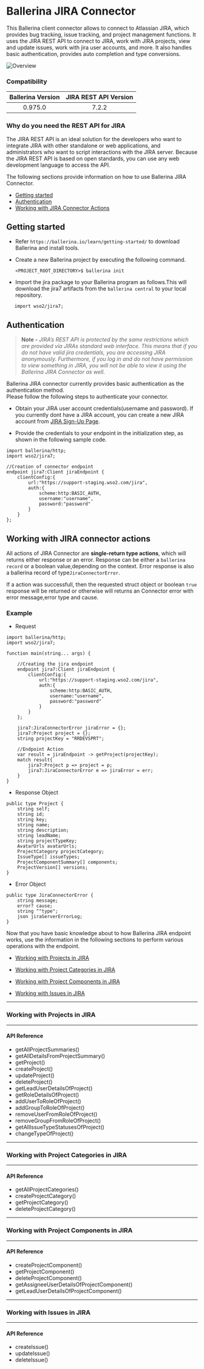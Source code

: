 # Ballerina JIRA Connector
This Ballerina client connector allows to connect to Atlassian JIRA, which provides bug tracking, issue tracking, 
and project management functions. It uses the JIRA REST API to connect to JIRA, work with JIRA 
projects, view and update issues, work with jira user accounts, and more. It also handles basic authentication, 
provides auto completion and type conversions.

![Overview](docs/resources/Overview.png)

### Compatibility

| Ballerina Version   | JIRA REST API Version |
|:-------------------:|:---------------------:|
| 0.975.0             | 7.2.2                  |


### Why do you need the REST API for JIRA

The JIRA REST API is an ideal solution for the developers who want to integrate JIRA with other standalone or web applications, 
and administrators who want to script interactions with the JIRA server. Because the JIRA REST API is based on open 
standards, you can use any web development language to access the API.


The following sections provide information on how to use Ballerina JIRA Connector.

- [Getting started](#getting-started)
- [Authentication](#authentication)
- [Working with JIRA Connector Actions](#working-with-jira-connector-actions)


## Getting started

- Refer `https://ballerina.io/learn/getting-started/` to download Ballerina and install tools.

- Create a new Ballerina project by executing the following command.
  
  `<PROJECT_ROOT_DIRECTORY>$ ballerina init`
  
- Import the jira package to your Ballerina program as follows.This will download the jira7 artifacts from the 
`ballerina central` to your local repository.

```ballerina
   import wso2/jira7;
```

## Authentication

> **Note -** 
*JIRA’s REST API is protected by the same restrictions which are provided via JIRAs standard web interface.
This means that if you do not have valid jira credentials, you are accessing JIRA anonymously. Furthermore, 
if you log in and do not have permission to view something in JIRA, you will not be able to view it using the 
Ballerina JIRA Connector as well.*

Ballerina JIRA connector currently provides basic authentication as the authentication method.  
Please follow the following steps to authenticate your connector.
     
- Obtain your JIRA user account credentials(username and password).
  If you currently dont have a JIRA account, you can create a new JIRA account from 
  [JIRA Sign-Up Page](https://id.atlassian.com/signup?application=mac&tenant=&continue=https%3A%2F%2Fmy.atlassian.com).

- Provide the credentials to your endpoint in the initialization step, as shown 
in the following sample code.

```ballerina
import ballerina/http;
import wso2/jira7;

//Creation of connector endpoint
endpoint jira7:Client jiraEndpoint {
    clientConfig:{
        url:"https://support-staging.wso2.com/jira",
        auth:{
            scheme:http:BASIC_AUTH,
            username:"username",
            password:"password"
        }
    }
};
```

## Working with JIRA connector actions

All actions of JIRA Connector are **single-return type actions**, which will returns either response or an error.
Response can be either a `ballerina record` or a boolean value,depending on the context.
Error response is also a ballerina record of type`JiraConnectorError`. 

If a action was successfull, then the requested struct object or boolean `true` response will be returned or otherwise 
will returns an Connector error with error message,error type and cause.

### Example
* Request 
```ballerina
import ballerina/http;
import wso2/jira7;

function main(string... args) {

    //Creating the jira endpoint
    endpoint jira7:Client jiraEndpoint {
        clientConfig:{
            url:"https://support-staging.wso2.com/jira",
            auth:{
                scheme:http:BASIC_AUTH,
                username:"username",
                password:"password"
            }
        }
    };

    jira7:JiraConnectorError jiraError = {};
    jira7:Project project = {};
    string projectKey = "RRDEVSPRT";

    //Endpoint Action
    var result = jiraEndpoint -> getProject(projectKey);
    match result{
        jira7:Project p => project = p;
        jira7:JiraConnectorError e => jiraError = err;
    }
}
```

* Response Object
```ballerina
public type Project {
    string self;
    string id;
    string key;
    string name;
    string description;
    string leadName;
    string projectTypeKey;
    AvatarUrls avatarUrls;
    ProjectCategory projectCategory;
    IssueType[] issueTypes;
    ProjectComponentSummary[] components;
    ProjectVersion[] versions;
}
```

* Error Object
```ballerina
public type JiraConnectorError {
    string message;
    error? cause;
    string ^"type";
    json jiraServerErrorLog;   
}
```

Now that you have basic knowledge about to how Ballerina JIRA endpoint works, 
use the information in the following sections to perform various operations with the endpoint.

- [Working with Projects in JIRA](#working-with-projects-in-jira)

- [Working with Project Categories in JIRA](#working-with-project-categories-in-jira)

- [Working with Project Components in JIRA](#working-with-project-components-in-jira)

- [Working with Issues in JIRA](#working-with-issues-in-jira)


***
### Working with Projects in JIRA
***
#### API Reference
- getAllProjectSummaries()
- getAllDetailsFromProjectSummary()
- getProject()
- createProject()
- updateProject()
- deleteProject()
- getLeadUserDetailsOfProject()
- getRoleDetailsOfProject()
- addUserToRoleOfProject()
- addGroupToRoleOfProject()
- removeUserFromRoleOfProject()
- removeGroupFromRoleOfProject()
- getAllIssueTypeStatusesOfProject()
- changeTypeOfProject()

***
### Working with Project Categories in JIRA
***
#### API Reference
- getAllProjectCategories()
- createProjectCategory()
- getProjectCategory()
- deleteProjectCategory()

***
### Working with Project Components in JIRA
***
#### API Reference
- createProjectComponent()
- getProjectComponent()
- deleteProjectComponent()
- getAssigneeUserDetailsOfProjectComponent()
- getLeadUserDetailsOfProjectComponent()

***
### Working with Issues in JIRA
***
#### API Reference
- createIssue()
- updateIssue()
- deleteIssue()
